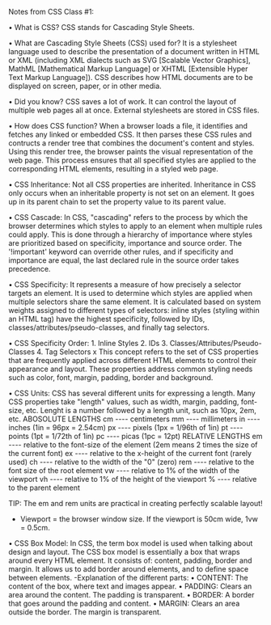 Notes from CSS Class #1:

• What is CSS?
    CSS stands for Cascading Style Sheets.

• What are Cascading Style Sheets (CSS) used for?
    It is a stylesheet language used to describe the presentation of a document written in HTML or XML (including XML dialects such as SVG [Scalable Vector Graphics], MathML [Mathematical Markup Language] or XHTML [Extensible Hyper Text Markup Language]). CSS describes how HTML documents are to be displayed on screen, paper, or in other media.

• Did you know? 
    CSS saves a lot of work. It can control the layout of multiple web pages all at once. External stylesheets are stored in CSS files.

• How does CSS function?
    When a browser loads a file, it identifies and fetches any linked or embedded CSS. It then parses these CSS rules and contructs a render tree that combines the document's content and styles. Using this render tree, the browser paints the visual representation of the web page. This process ensures that all specified styles are applied to the corresponding HTML elements, resulting in a styled web page.

• CSS Inheritance: 
    Not all CSS properties are inherited. Inheritance in CSS only occurs when an inheritable property is not set on an element. It goes up in its parent chain to set the property value to its parent value.

• CSS Cascade: 
    In CSS, "cascading" refers to the process by which the browser determines which styles to apply to an element when multiple rules could apply. This is done through a hierarchy of importance where styles are prioritized based on specificity, importance and source order. The '!important' keyword can override other rules, and if specificity and importance are equal, the last declared rule in the source order takes precedence. 

• CSS Specificity:
    It represents a measure of how precisely a selector targets an element. It is used to determine which styles are applied when multiple selectors share the same element. It is calculated based on system weights assigned to different types of selectors: inline styles (styling within an HTML tag) have the highest specificity, followed by IDs, classes/attributes/pseudo-classes, and finally tag selectors. 

• CSS Specificity Order: 
    1. Inline Styles
    2. IDs
    3. Classes/Attributes/Pseudo-Classes
    4. Tag Selectors
x
    This concept refers to the set of CSS properties that are frequently applied across different HTML elements to control their appearance and layout. These properties address common styling needs such as color, font, margin, padding, border and background. 

• CSS Units: 
    CSS has several different units for expressing a length. Many CSS properties take "length" values, such as width, margin, padding, font-size, etc. Lenght is a number followed by a length unit, such as 10px, 2em, etc. 
        ABOSOLUTE LENGTHS
                cm ---- centimeters
                mm ---- millimeters
                in ---- inches (1in = 96px = 2.54cm)
                px ---- pixels (1px = 1/96th of 1in)
                pt ---- points (1pt = 1/72th of 1in)
                pc ---- picas  (1pc = 12pt)
        RELATIVE LENGTHS 
                em ---- relative to the font-size of the element (2em means 2 times the size of the current font)
                ex ---- relative to the x-height of the current font (rarely used)
                ch ---- relative to the width of the "0" (zero)
               rem ---- relative to the font size of the root element
                vw ---- relative to 1% of the width of the viewport
                vh ---- relative to 1% of the height of the viewport
                %  ---- relative to the parent element

TIP: The em and rem units are practical in creating perfectly scalable layout!
* Viewport = the browser window size. If the viewport is 50cm wide, 1vw = 0.5cm. 

• CSS Box Model: 
    In CSS, the term box model is used when talking about design and layout. The CSS box model is essentially a box that wraps around every HTML element. It consists of: content, padding, border and margin. It allows us to add border around elements, and to define space between elements. 
    -Explanation of the different parts: 
     • CONTENT: The content of the box, where text and images appear.
     • PADDING: Clears an area around the content. The padding is transparent. 
     • BORDER: A border that goes around the padding and content. 
     • MARGIN: Clears an area outside the border. The margin is transparent. 